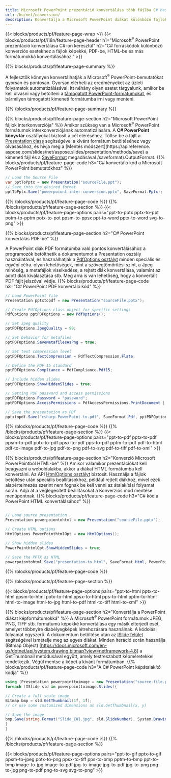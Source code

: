 ```yaml
---
title: Microsoft PowerPoint prezentáció konvertálása több fájlba C# használatával
url: /hu/net/conversion/
description: Konvertálja a Microsoft PowerPoint diákat különböző fájlokká, például PDF-, HTML- és képformátumokká .NET-keretrendszeren, .NET Core-on, Windows Azure-on, Mono- vagy Xamarin-platformokon.
---
```


{{< blocks/products/pf/feature-page-wrap >}}
{{< blocks/products/pf/i18n/feature-page-header h1="Microsoft<sup>®</sup> PowerPoint prezentáció konvertálása C#-on keresztül" h2="C# forráskódok különböző konverziós esetekhez a fájlok képekké, PDF-be, HTML-be és más formátumokká konvertálásához." >}}

{{% blocks/products/pf/feature-page-summary %}}

A fejlesztők könnyen konvertálhatják a Microsoft<sup>®</sup> PowerPoint-bemutatókat gyorsan és pontosan. Gyorsan elérheti az eredményeket az üzleti folyamatok automatizálásával. Itt néhány olyan esetet tárgyalunk, amikor be kell olvasni vagy betölteni a [támogatott PowerPoint-formátumokat](https://docs.aspose.com/slides/net/supported-file-formats/), és bármilyen támogatott kimeneti formátumba írni vagy menteni. 

{{% /blocks/products/pf/feature-page-summary  %}}

{{% blocks/products/pf/feature-page-section  h2="Microsoft PowerPoint fájlok interkonverziója" %}}
Amikor szükség van a Microsoft<sup>®</sup> PowerPoint formátumok interkonverziójának automatizálására. A **C# PowerPoint könyvtár** osztályokat biztosít a cél eléréséhez. Töltse be a fájlt a [Presentation class](https://apireference.aspose.com/net/slides/aspose.slides/presentation) segítségével a kívánt formátum betöltéséhez vagy olvasásához, és hívja meg a [Mentés módszert](https://apireference. aspose.com/slides/net/aspose.slides/presentation/methods/save) a kimeneti fájl és a [SaveFormat](https://apireference.aspose.com/slides/net/aspose.slides.export) megadásával /saveformat).OutputFormat. 
{{% blocks/products/pf/feature-page-code h3="C# konvertáló kód a Microsoft PowerPoint bemutatókhoz" %}}

```cs
// Load the Source File
var pptToPptx = new Presentation("sourceFile.ppt");
// Save into the desired format
pptToPptx.Save("powerpoiont-inter-conversion.pptx", SaveFormat.Pptx);   
```
{{% /blocks/products/pf/feature-page-code  %}}
{{% /blocks/products/pf/feature-page-section %}}
{{< blocks/products/pf/feature-page-options pairs="ppt-to-pptx pptx-to-ppt potm-to-pptm potx-to-pot ppsm-to-ppsx ppt-to-word pptx-to-word svg-to-png" >}}


{{% blocks/products/pf/feature-page-section  h2="C# PowerPoint konvertálás PDF-be" %}}

A PowerPoint diák PDF formátumba való pontos konvertálásához a programozók betölthetik a dokumentumot a Presentation osztály használatával, és használhatják a [PdfOptions osztályt](https://apireference.aspose.com/slides/net/aspose.slides.export/pdfoptions) minden speciális és egyéni célra. olyan lehetőségek, mint a szövegtömörítési szint, a Jpeg minőség, a metafájlok viselkedése, a rejtett diák konvertálása, valamint az adott diák kiválasztása stb. Még arra is van lehetőség, hogy a konvertált PDF fájlt jelszóval védje.
{{% blocks/products/pf/feature-page-code h3="C# PowerPoint PDF konvertáló kód" %}}

```cs
// Load PowerPoint file
Presentation pptxtopdf = new Presentation("sourceFile.pptx");

// Create PdfOptions class object for specific settings
PdfOptions pptPDFOptions = new PdfOptions();

// Set Jpeg quality
pptPDFOptions.JpegQuality = 90;

// Set behavior for metafiles
pptPDFOptions.SaveMetafilesAsPng = true;

// Set text compression level
pptPDFOptions.TextCompression = PdfTextCompression.Flate;

// Define the PDF 15 standard
pptPDFOptions.Compliance = PdfCompliance.Pdf15;

// Include hidden slides
pptPDFOptions.ShowHiddenSlides = true;

// Setting PDF password and access permissions
pptPDFOptions.Password = "password";
pptPDFOptions.AccessPermissions = PdfAccessPermissions.PrintDocument | PdfAccessPermissions.HighQualityPrint;

// Save the presentation as PDF
pptxtopdf.Save("csharp-PowerPoint-to.pdf", SaveFormat.Pdf, pptPDFOptions);

```
{{% /blocks/products/pf/feature-page-code  %}}
{{% /blocks/products/pf/feature-page-section %}}
{{< blocks/products/pf/feature-page-options pairs="ppt-to-pdf pptx-to-pdf ppsm-to-pdf potx-to-pdf ppsx-to-pdf pps-to-pdf pptm-to-pdf pdf-to-html pdf-to-image pdf-to-jpg pdf-to-png pdf-to-svg pdf-to-tiff pdf-to-xml" >}}


{{% blocks/products/pf/feature-page-section  h2="Konverzió Microsoft PowerPointból HTML-be" %}}
Amikor valamikor prezentációkat kell beágyazni a weboldalakba, akkor a diákat HTML formátumba kell konvertálni. Az API [HtmlOptions osztályt](https://apireference.aspose.com/slides/net/aspose.slides.export/htmloptions) biztosít. Használja a fájlok betöltése után speciális beállításokhoz, például rejtett diákhoz, mivel ezek alapértelmezés szerint nem fognak be kell venni az átalakítási folyamat során. Adja át a véglegesített beállításokat a Konverziós mód mentése menüpontnak.
{{% blocks/products/pf/feature-page-code h3="C# kód a PowerPoint HTML konvertálásához" %}}

```cs

// Load source presentation 
Presentation powerpoiontohtml = new Presentation("sourceFile.pptx");

// Create HTML options
HtmlOptions PowerPointhtmlOpt = new HtmlOptions();

// Show hidden slides
PowerPointhtmlOpt.ShowHiddenSlides = true;

// Save the PPTX as HTML
powerpoiontohtml.Save("presentation-to.html", SaveFormat.Html, PowerPointhtmlOpt); 

```
{{% /blocks/products/pf/feature-page-code %}}

{{% /blocks/products/pf/feature-page-section %}}

{{< blocks/products/pf/feature-page-options pairs="ppt-to-html pptx-to-html ppsm-to-html potx-to-html ppsx-to-html pps-to-html pptm-to-html html-to-image html-to-jpg html-to-pdf html-to-tiff html-to-xml" >}}

{{% blocks/products/pf/feature-page-section  h2="Konvertálja a PowerPoint diákat képformátumokká" %}}
A Microsoft<sup>®</sup> PowerPoint formátumok JPEG, PNG, TIFF stb. formátumú képekké konvertálása egy másik elterjedt eset, amelyet többnyire diabélyegképek létrehozására használnak. A kódolási folyamat egyszerű. A dokumentum betöltése után az [ISlide felület](https://apireference.aspose.com/net/slides/aspose.slides/islide) segítségével ismételje meg az egyes diákat. Minden iteráció során használja (Bitmap Object) [https://docs.microsoft.com/en-us/dotnet/api/system.drawing.bitmap?view=netframework-4.8] a GetThumbnail metódusával együtt, amely testreszabott képméretekkel rendelkezik. Végül mentse a képet a kívánt formátumban.
{{% blocks/products/pf/feature-page-code h3="A C# PowerPoint képátalakító kódja" %}}
```cs
using (Presentation powerpointtoimage = new Presentation("source-file.ppt")){
foreach (ISlide sld in powerpointtoimage.Slides){

// Create a full scale image
Bitmap bmp = sld.GetThumbnail(1f, 1f);
// or use some customized dimensions as sld.GetThumbnail(x, y)

// Save the image
bmp.Save(string.Format("Slide_{0}.jpg", sld.SlideNumber), System.Drawing.Imaging.ImageFormat.Jpeg);
}
}
```
{{% /blocks/products/pf/feature-page-code %}}
{{% /blocks/products/pf/feature-page-section %}}

{{< blocks/products/pf/feature-page-options pairs="ppt-to-gif pptx-to-gif ppsm-to-jpeg potx-to-png ppsx-to-tiff pps-to-bmp pptm-to-bmp ppt-to-bmp image-to-jpg image-to-pdf jpg-to-image jpg-to-pdf jpg-to-png png-to-jpg png-to-pdf png-to-svg svg-to-png" >}}